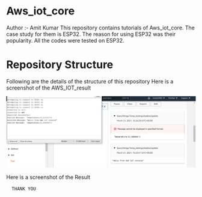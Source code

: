 # Aws_iot_core

Author :- Amit Kumar
This repository contains tutorials of Aws_iot_core.
The case study for them is ESP32. The reason for using ESP32 was their popularity.
All the codes were tested on ESP32.

# Repository Structure
Following are the details of the structure of this repository
Here is a screenshot of the AWS_IOT_result

![AWS_IOT_result](AWS_IOT_result.png)

Here is a screenshot of the Result


      THANK YOU
